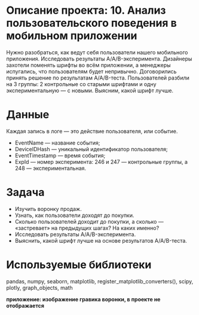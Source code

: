 # Описание проекта: 10. Анализ пользовательского поведения в мобильном приложении
Нужно разобраться, как ведут себя пользователи нашего мобильного приложения.
Исследовать результаты A/A/B-эксперимента. Дизайнеры захотели поменять шрифты во всём приложении, а менеджеры испугались, что пользователям будет непривычно. Договорились принять решение по результатам A/A/B-теста. Пользователей разбили на 3 группы: 2 контрольные со старыми шрифтами и одну экспериментальную — с новыми. Выясним, какой шрифт лучше.
# Данные
Каждая запись в логе — это действие пользователя, или событие.

- EventName — название события;
- DeviceIDHash — уникальный идентификатор пользователя;
- EventTimestamp — время события;
- ExpId — номер эксперимента: 246 и 247 — контрольные группы, а 248 — экспериментальная.
# Задача
* Изучить воронку продаж. 
* Узнать, как пользователи доходят до покупки. 
* Сколько пользователей доходит до покупки, а сколько — «застревает» на предыдущих шагах? На каких именно?
* Исследовать результаты A/A/B-эксперимента.
* Выяснить, какой шрифт лучше на основе результатов A/A/B-теста.
# Используемые библиотеки
pandas, numpy, seaborn, matplotlib, register_matplotlib_converters(), scipy, plotly, graph_objects, math

**приложение: изображение гравика воронки, в проекте не отображается**

